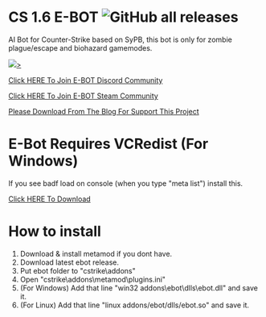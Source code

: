 # CS 1.6 E-BOT ![GitHub all releases](https://img.shields.io/github/downloads/EfeDursun125/CS-EBOT/total)
AI Bot for Counter-Strike based on SyPB, this bot is only for zombie plague/escape and biohazard gamemodes.

<a href="https://www.buymeacoffee.com/efedursun125"><img src="https://cdnjs.buymeacoffee.com/1.0.0/button.prod.min.js" data-name="bmc-button" data-slug="efedursun125" data-color="#FFDD00" data-emoji="☕" data-font="Cookie" data-text="Buy me a coffee" data-outline-color="#000000" data-font-color="#000000" data-coffee-color="#ffffff">></a>

[Click HERE To Join E-BOT Discord Community](http://discord.gg/v7PesBamXt)

[Click HERE To Join E-BOT Steam Community](https://steamcommunity.com/groups/E125G)

[Please Download From The Blog For Support This Project](https://ebots-for-cs.blogspot.com/)

# E-Bot Requires VCRedist (For Windows)
If you see badf load on console (when you type "meta list") install this.

[Click HERE To Download](https://aka.ms/vs/17/release/vc_redist.x86.exe)

# How to install
1. Download & install metamod if you dont have.
2. Download latest ebot release.
3. Put ebot folder to "cstrike\addons"
4. Open "cstrike\addons\metamod\plugins.ini"
5. (For Windows) Add that line "win32 addons\ebot\dlls\ebot.dll" and save it.
6. (For Linux) Add that line "linux addons/ebot/dlls/ebot.so" and save it.
